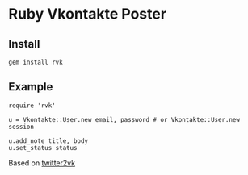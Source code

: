 Ruby Vkontakte Poster
=====================

Install
---------

    gem install rvk

Example
-------

    require 'rvk'
    
    u = Vkontakte::User.new email, password # or Vkontakte::User.new session

    u.add_note title, body
    u.set_status status

Based on [twitter2vk](http://github.com/ai/twitter2vk)